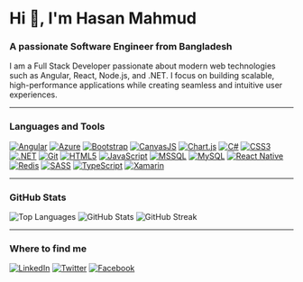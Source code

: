 # Hi 👋, I'm Hasan Mahmud
### A passionate Software Engineer from Bangladesh

I am a Full Stack Developer passionate about modern web technologies such as Angular, React, Node.js, and .NET. I focus on building scalable, high-performance applications while creating seamless and intuitive user experiences.

---

### Languages and Tools

[![Angular](https://img.shields.io/badge/Angular-DD0031?style=flat&logo=angular&logoColor=white)](https://angular.io/) 
[![Azure](https://img.shields.io/badge/Azure-0078D4?style=flat&logo=microsoft-azure&logoColor=white)](https://azure.microsoft.com/)
[![Bootstrap](https://img.shields.io/badge/Bootstrap-7952B3?style=flat&logo=bootstrap&logoColor=white)](https://getbootstrap.com/)
[![CanvasJS](https://img.shields.io/badge/CanvasJS-008DD5?style=flat&logo=canvas&logoColor=white)](https://canvasjs.com/)
[![Chart.js](https://img.shields.io/badge/Chart.js-FF6384?style=flat&logo=chartdotjs&logoColor=white)](https://www.chartjs.org/)
[![C#](https://img.shields.io/badge/C%23-239120?style=flat&logo=c-sharp&logoColor=white)](https://docs.microsoft.com/dotnet/csharp/)
[![CSS3](https://img.shields.io/badge/CSS3-1572B6?style=flat&logo=css3&logoColor=white)](https://developer.mozilla.org/en-US/docs/Web/CSS)
[![.NET](https://img.shields.io/badge/.NET-512BD4?style=flat&logo=dotnet&logoColor=white)](https://dotnet.microsoft.com/)
[![Git](https://img.shields.io/badge/Git-F05032?style=flat&logo=git&logoColor=white)](https://git-scm.com/)
[![HTML5](https://img.shields.io/badge/HTML5-E34F26?style=flat&logo=html5&logoColor=white)](https://developer.mozilla.org/en-US/docs/Web/HTML)
[![JavaScript](https://img.shields.io/badge/JavaScript-F7DF1E?style=flat&logo=javascript&logoColor=black)](https://developer.mozilla.org/en-US/docs/Web/JavaScript)
[![MSSQL](https://img.shields.io/badge/MSSQL-CC2927?style=flat&logo=microsoft-sql-server&logoColor=white)](https://www.microsoft.com/en-us/sql-server/)
[![MySQL](https://img.shields.io/badge/MySQL-4479A1?style=flat&logo=mysql&logoColor=white)](https://www.mysql.com/)
[![React Native](https://img.shields.io/badge/React_Native-61DAFB?style=flat&logo=react&logoColor=black)](https://reactnative.dev/)
[![Redis](https://img.shields.io/badge/Redis-DC382D?style=flat&logo=redis&logoColor=white)](https://redis.io/)
[![SASS](https://img.shields.io/badge/SASS-CC6699?style=flat&logo=sass&logoColor=white)](https://sass-lang.com/)
[![TypeScript](https://img.shields.io/badge/TypeScript-3178C6?style=flat&logo=typescript&logoColor=white)](https://www.typescriptlang.org/)
[![Xamarin](https://img.shields.io/badge/Xamarin-3498DB?style=flat&logo=xamarin&logoColor=white)](https://dotnet.microsoft.com/apps/xamarin)

---

### GitHub Stats

![Top Languages](https://github-readme-stats.vercel.app/api/top-langs/?username=hmuzzal&layout=compact&show_icons=true)
![GitHub Stats](https://github-readme-stats.vercel.app/api?username=hmuzzal&show_icons=true)
![GitHub Streak](https://github-readme-streak-stats.herokuapp.com/?user=hmuzzal)

---

### Where to find me

[![LinkedIn](https://img.shields.io/badge/LinkedIn-0077B5?style=flat-square&logo=linkedin&logoColor=white)](https://www.linkedin.com/in/hmuzzal) 
[![Twitter](https://img.shields.io/badge/Twitter-1DA1F2?style=flat-square&logo=twitter&logoColor=white)](https://twitter.com/)
[![Facebook](https://img.shields.io/badge/Facebook-1877F2?style=flat-square&logo=facebook&logoColor=white)](https://www.facebook.com/qmuzzal)
